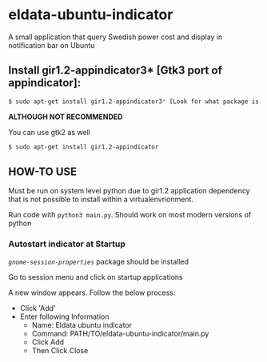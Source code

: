 # eldata-ubuntu-indicator

A small application that query Swedish power cost and display in notification bar on Ubuntu


## Install gir1.2-appindicator3* [Gtk3 port of appindicator]:

```bash
$ sudo apt-get install gir1.2-appindicator3* [Look for what package is available in repo. In 12.04 its gir1.2-appindicator3-0.1]
```

**ALTHOUGH NOT RECOMMENDED**

You can use gtk2 as well

```bash
$ sudo apt-get install gir1.2-appindicator
```

## HOW-TO USE

Must be run on system level python due to gir1.2 application dependency that is not possible to install within a virtualenvrionment.

Run code with `python3 main.py`. Should work on most modern versions of python


### Autostart indicator at Startup

_`gnome-session-properties`_ package should be installed

Go to session menu and click on startup applications

A new window appears. Follow the below process:

- Click 'Add'
- Enter following Information
    - Name: Eldata ubuntu indicator
    - Command: PATH/TO/eldata-ubuntu-indicator/main.py
    - Click Add
    - Then Click Close
